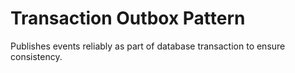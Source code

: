 # Transaction Outbox Pattern
Publishes events reliably as part of database transaction to ensure consistency.
